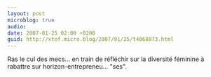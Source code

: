 ```yaml
---
layout: post
microblog: true
audio: 
date: 2007-01-25 02:00 +0200
guid: http://xtof.micro.blog/2007/01/25/t4068873.html
---
```

Ras le cul des mecs... en train de réfléchir sur la diversité féminine à rabattre sur horizon-entrepreneu... "ses".
